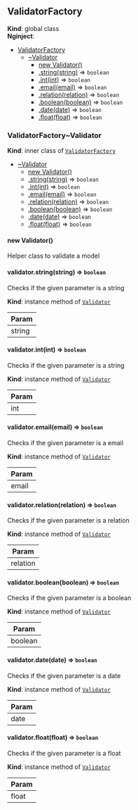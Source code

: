 <a name="ValidatorFactory"></a>

## ValidatorFactory
**Kind**: global class  
**Nginject**:   

* [ValidatorFactory](#ValidatorFactory)
    * [~Validator](#ValidatorFactory..Validator)
        * [new Validator()](#new_ValidatorFactory..Validator_new)
        * [.string(string)](#ValidatorFactory..Validator+string) ⇒ <code>boolean</code>
        * [.int(int)](#ValidatorFactory..Validator+int) ⇒ <code>boolean</code>
        * [.email(email)](#ValidatorFactory..Validator+email) ⇒ <code>boolean</code>
        * [.relation(relation)](#ValidatorFactory..Validator+relation) ⇒ <code>boolean</code>
        * [.boolean(boolean)](#ValidatorFactory..Validator+boolean) ⇒ <code>boolean</code>
        * [.date(date)](#ValidatorFactory..Validator+date) ⇒ <code>boolean</code>
        * [.float(float)](#ValidatorFactory..Validator+float) ⇒ <code>boolean</code>

<a name="ValidatorFactory..Validator"></a>

### ValidatorFactory~Validator
**Kind**: inner class of <code>[ValidatorFactory](#ValidatorFactory)</code>  

* [~Validator](#ValidatorFactory..Validator)
    * [new Validator()](#new_ValidatorFactory..Validator_new)
    * [.string(string)](#ValidatorFactory..Validator+string) ⇒ <code>boolean</code>
    * [.int(int)](#ValidatorFactory..Validator+int) ⇒ <code>boolean</code>
    * [.email(email)](#ValidatorFactory..Validator+email) ⇒ <code>boolean</code>
    * [.relation(relation)](#ValidatorFactory..Validator+relation) ⇒ <code>boolean</code>
    * [.boolean(boolean)](#ValidatorFactory..Validator+boolean) ⇒ <code>boolean</code>
    * [.date(date)](#ValidatorFactory..Validator+date) ⇒ <code>boolean</code>
    * [.float(float)](#ValidatorFactory..Validator+float) ⇒ <code>boolean</code>

<a name="new_ValidatorFactory..Validator_new"></a>

#### new Validator()
Helper class to validate a model

<a name="ValidatorFactory..Validator+string"></a>

#### validator.string(string) ⇒ <code>boolean</code>
Checks if the given parameter is a string

**Kind**: instance method of <code>[Validator](#ValidatorFactory..Validator)</code>  

| Param |
| --- |
| string | 

<a name="ValidatorFactory..Validator+int"></a>

#### validator.int(int) ⇒ <code>boolean</code>
Checks if the given parameter is a string

**Kind**: instance method of <code>[Validator](#ValidatorFactory..Validator)</code>  

| Param |
| --- |
| int | 

<a name="ValidatorFactory..Validator+email"></a>

#### validator.email(email) ⇒ <code>boolean</code>
Checks if the given parameter is a email

**Kind**: instance method of <code>[Validator](#ValidatorFactory..Validator)</code>  

| Param |
| --- |
| email | 

<a name="ValidatorFactory..Validator+relation"></a>

#### validator.relation(relation) ⇒ <code>boolean</code>
Checks if the given parameter is a relation

**Kind**: instance method of <code>[Validator](#ValidatorFactory..Validator)</code>  

| Param |
| --- |
| relation | 

<a name="ValidatorFactory..Validator+boolean"></a>

#### validator.boolean(boolean) ⇒ <code>boolean</code>
Checks if the given parameter is a boolean

**Kind**: instance method of <code>[Validator](#ValidatorFactory..Validator)</code>  

| Param |
| --- |
| boolean | 

<a name="ValidatorFactory..Validator+date"></a>

#### validator.date(date) ⇒ <code>boolean</code>
Checks if the given parameter is a date

**Kind**: instance method of <code>[Validator](#ValidatorFactory..Validator)</code>  

| Param |
| --- |
| date | 

<a name="ValidatorFactory..Validator+float"></a>

#### validator.float(float) ⇒ <code>boolean</code>
Checks if the given parameter is a float

**Kind**: instance method of <code>[Validator](#ValidatorFactory..Validator)</code>  

| Param |
| --- |
| float | 


